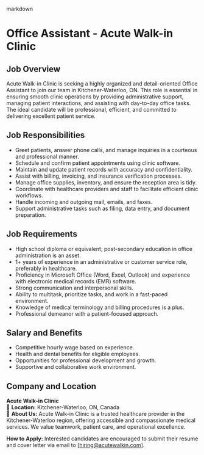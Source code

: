 markdown
# **Office Assistant - Acute Walk-in Clinic**  

## **Job Overview**  
Acute Walk-in Clinic is seeking a highly organized and detail-oriented Office Assistant to join our team in Kitchener-Waterloo, ON. This role is essential in ensuring smooth clinic operations by providing administrative support, managing patient interactions, and assisting with day-to-day office tasks. The ideal candidate will be professional, efficient, and committed to delivering excellent patient service.  

## **Job Responsibilities**  
- Greet patients, answer phone calls, and manage inquiries in a courteous and professional manner.  
- Schedule and confirm patient appointments using clinic software.  
- Maintain and update patient records with accuracy and confidentiality.  
- Assist with billing, invoicing, and insurance verification processes.  
- Manage office supplies, inventory, and ensure the reception area is tidy.  
- Coordinate with healthcare providers and staff to facilitate efficient clinic workflows.  
- Handle incoming and outgoing mail, emails, and faxes.  
- Support administrative tasks such as filing, data entry, and document preparation.  

## **Job Requirements**  
- High school diploma or equivalent; post-secondary education in office administration is an asset.  
- 1+ years of experience in an administrative or customer service role, preferably in healthcare.  
- Proficiency in Microsoft Office (Word, Excel, Outlook) and experience with electronic medical records (EMR) software.  
- Strong communication and interpersonal skills.  
- Ability to multitask, prioritize tasks, and work in a fast-paced environment.  
- Knowledge of medical terminology and billing procedures is a plus.  
- Professional demeanor with a patient-focused approach.  

## **Salary and Benefits**  
- Competitive hourly wage based on experience.  
- Health and dental benefits for eligible employees.  
- Opportunities for professional development and growth.  
- Supportive and collaborative work environment.  

## **Company and Location**  
**Acute Walk-in Clinic**  
📍 **Location:** Kitchener-Waterloo, ON, Canada  
🏥 **About Us:** Acute Walk-in Clinic is a trusted healthcare provider in the Kitchener-Waterloo region, offering accessible and compassionate medical services. We value teamwork, patient care, and operational excellence.  

**How to Apply:** Interested candidates are encouraged to submit their resume and cover letter via email to [hiring@acutewalkin.com].